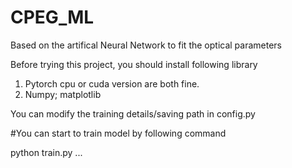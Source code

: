 # CPEG_ML
Based on the artifical Neural Network to fit the optical parameters

Before trying this project, you should install following library

1. Pytorch cpu or cuda version are both fine.
2. Numpy; matplotlib

You can modify the training details/saving path in config.py 

#You can start to train model by following command

python train.py ...
